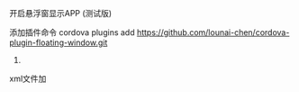 开启悬浮窗显示APP (测试版)

添加插件命令
    cordova plugins  add  https://github.com/lounai-chen/cordova-plugin-floating-window.git
    

1.
xml文件加
 <activity android:name="com.plugin.float.FloatingMainActivity"></activity>

 <service android:name="com.plugin.float.FloatingVideoService"></service>